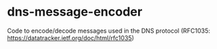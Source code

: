 # dns-message-encoder

Code to encode/decode messages used in the DNS protocol (RFC1035: https://datatracker.ietf.org/doc/html/rfc1035)
